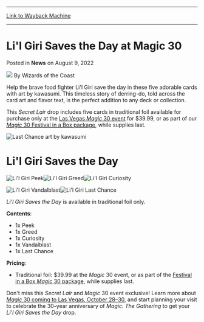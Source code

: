 
---
[Link to Wayback Machine](https://web.archive.org/web/20220812024608/https://magic.wizards.com/en/articles/archive/news/lil-giri-saves-day-magic-30?_ga=2.56982250.19145531.1660066015-1857741270.1658341072)

[_metadata_:author]:- "Wizards of the Coast"
[_metadata_:description]:- "Li'l Giri Saves the Day in this Secret Lair exclusive available only at Magic 30!"
[_metadata_:generator]:- "Drupal 7 (http://drupal.org)"
[_metadata_:node]:- "1599042"
[_metadata_:publish_date]:- "2022-08-09"
[_metadata_:source]:- "div-main-content"
[_metadata_:title]:- "Li'l Giri Saves the Day at Magic 30"
[_metadata_:wayback_capture_timestamp]:- "2022-08-12 02:46:08"
[_metadata_:wayback_raw_url]:- "https://web.archive.org/web/20220812024608id_/https://magic.wizards.com/en/articles/archive/news/lil-giri-saves-day-magic-30?_ga=2.56982250.19145531.1660066015-1857741270.1658341072"
[_metadata_:wayback_url]:- "https://magic.wizards.com/en/articles/archive/news/lil-giri-saves-day-magic-30?_ga=2.56982250.19145531.1660066015-1857741270.1658341072"
---


Li'l Giri Saves the Day at Magic 30
===================================



 Posted in **News**
 on August 9, 2022 






![](https://media.magic.wizards.com/styles/auth_small/public/images/person/wizards_author.jpg)
By Wizards of the Coast











Help the brave food fighter Li'l Giri save the day in these five adorable cards with art by kawasumi. This timeless story of derring-do, told across the card art and flavor text, is the perfect addition to any deck or collection.


This *Secret Lair* drop includes five cards in traditional foil available for purchase only at the [Las Vegas *Magic* 30 event](https://magic.gg/mtgfestivals/magic30) for $39.99, or as part of our [*Magic* 30 Festival in a Box package](https://magic.gg/news/magic-30-virtual-tickets-and-festival-in-a-box-details), while supplies last.


![Last Chance art by kawasumi](https://media.wizards.com/2022/images/daily/pmxzjs2prty.jpg)


Li'l Giri Saves the Day
=======================


![Li'l Giri Peek](https://media.wizards.com/2022/images/daily/euq35wnaqgf.png)![Li'l Giri Greed](https://media.wizards.com/2022/images/daily/pbu5tnr7rmh.png)![Li'l Giri Curiosity](https://media.wizards.com/2022/images/daily/n48jryuvt8d.png)


![Li'l Giri Vandalblast](https://media.wizards.com/2022/images/daily/wt9s2grsj3s.png)![Li'l Giri Last Chance](https://media.wizards.com/2022/images/daily/kh6ubq47md3.png)


*Li'l Giri Saves the Day* is available in traditional foil only.


**Contents**:


* 1x Peek
* 1x Greed
* 1x Curiosity
* 1x Vandalblast
* 1x Last Chance

**Pricing**:


* Traditional foil: $39.99 at the *Magic* 30 event, or as part of the [Festival in a Box *Magic* 30 package](https://magic.gg/news/magic-30-virtual-tickets-and-festival-in-a-box-details), while supplies last.

Don't miss this *Secret Lair* and *Magic* 30 event exclusive! Learn more about [*Magic* 30 coming to Las Vegas, October 28–30](https://magic.gg/mtgfestivals/magic30), and start planning your visit to celebrate the 30-year anniversary of *Magic: The Gathering* to get your *Li'l Giri Saves the Day* drop.







